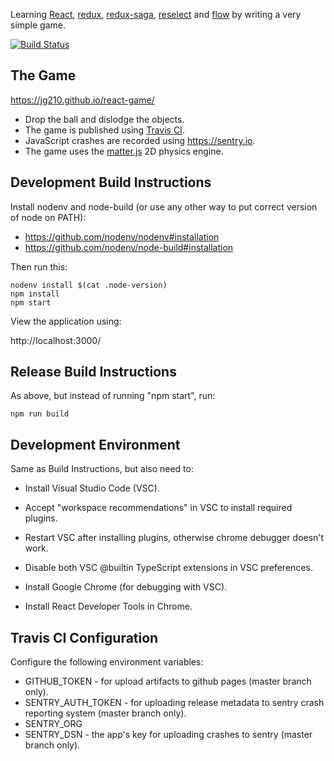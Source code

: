 Learning [React](https://reactjs.org/), [redux](https://redux.js.org/), [redux-saga](https://redux-saga.js.org/), [reselect](https://github.com/reduxjs/reselect) and [flow](https://flow.org/) by writing a very simple game.

[![Build Status](https://travis-ci.org/jg210/react-game.svg?branch=master)](https://travis-ci.org/jg210/react-game)

## The Game

https://jg210.github.io/react-game/

* Drop the ball and dislodge the objects.
* The game is published using [Travis CI](https://travis-ci.org/jg210/react-game).
* JavaScript crashes are recorded using https://sentry.io.
* The game uses the [matter.js](http://brm.io/matter-js/) 2D physics engine.

## Development Build Instructions

Install nodenv and node-build (or use any other way to put correct
version of node on PATH):

* https://github.com/nodenv/nodenv#installation
* https://github.com/nodenv/node-build#installation

Then run this:

```
nodenv install $(cat .node-version)
npm install
npm start
```

View the application using:

http://localhost:3000/

## Release Build Instructions

As above, but instead of running "npm start", run:

```
npm run build
```

## Development Environment

Same as Build Instructions, but also need to:

* Install Visual Studio Code (VSC).

* Accept "workspace recommendations" in VSC to install required plugins.

* Restart VSC after installing plugins, otherwise chrome debugger doesn't work.

* Disable both VSC @builtin TypeScript extensions in VSC preferences.

* Install Google Chrome (for debugging with VSC).

* Install React Developer Tools in Chrome.

## Travis CI Configuration

Configure the following environment variables:

* GITHUB_TOKEN - for upload artifacts to github pages (master branch only).
* SENTRY_AUTH_TOKEN - for uploading release metadata to sentry crash reporting system (master branch only).
* SENTRY_ORG
* SENTRY_DSN - the app's key for uploading crashes to sentry (master branch only).